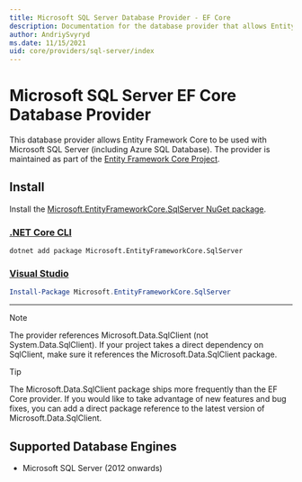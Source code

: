 ```yaml
---
title: Microsoft SQL Server Database Provider - EF Core
description: Documentation for the database provider that allows Entity Framework Core to be used with Microsoft SQL Server
author: AndriySvyryd
ms.date: 11/15/2021
uid: core/providers/sql-server/index
---
```

# Microsoft SQL Server EF Core Database Provider

This database provider allows Entity Framework Core to be used with Microsoft SQL Server (including Azure SQL Database). The provider is maintained as part of the [Entity Framework Core Project](https://github.com/dotnet/efcore).

## Install

Install the [Microsoft.EntityFrameworkCore.SqlServer NuGet package](https://www.nuget.org/packages/Microsoft.EntityFrameworkCore.SqlServer/).

### [.NET Core CLI](#tab/dotnet-core-cli)

```dotnetcli
dotnet add package Microsoft.EntityFrameworkCore.SqlServer
```

### [Visual Studio](#tab/vs)

```powershell
Install-Package Microsoft.EntityFrameworkCore.SqlServer
```

***

> [!NOTE]
> The provider references Microsoft.Data.SqlClient (not System.Data.SqlClient). If your project takes a direct dependency on SqlClient, make sure it references the Microsoft.Data.SqlClient package.

>[!TIP]
> The Microsoft.Data.SqlClient package ships more frequently than the EF Core provider. If you would like to take advantage of new features and bug fixes, you can add a direct package reference to the latest version of Microsoft.Data.SqlClient.

## Supported Database Engines

* Microsoft SQL Server (2012 onwards)
